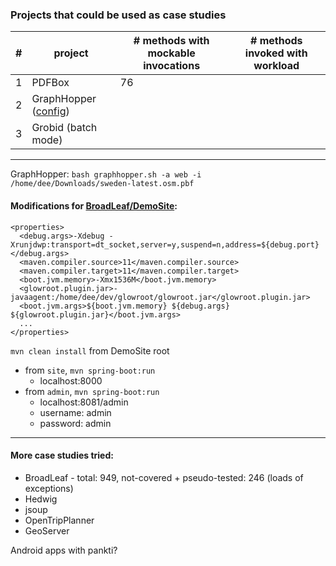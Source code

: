 ### Projects that could be used as case studies

\# | project | \# methods with mockable invocations | \# methods invoked with workload
---|---------|--------------------------------------|---------------------------------
1  | PDFBox | 76 | 
2  | GraphHopper ([config](https://github.com/Deee92/journal/blob/master/MOMs/jun-23-20.md)) | 
3  | Grobid (batch mode) |

___

GraphHopper: `bash graphhopper.sh -a web -i /home/dee/Downloads/sweden-latest.osm.pbf`

#### Modifications for [BroadLeaf/DemoSite](https://github.com/BroadleafCommerce/DemoSite):
```
<properties>
  <debug.args>-Xdebug -Xrunjdwp:transport=dt_socket,server=y,suspend=n,address=${debug.port}</debug.args>
  <maven.compiler.source>11</maven.compiler.source>
  <maven.compiler.target>11</maven.compiler.target>
  <boot.jvm.memory>-Xmx1536M</boot.jvm.memory>
  <glowroot.plugin.jar>-javaagent:/home/dee/dev/glowroot/glowroot.jar</glowroot.plugin.jar>
  <boot.jvm.args>${boot.jvm.memory} ${debug.args} ${glowroot.plugin.jar}</boot.jvm.args>
  ...
</properties>
``` 

`mvn clean install` from DemoSite root
- from `site`, `mvn spring-boot:run`
  - localhost:8000
- from `admin`, `mvn spring-boot:run`
  - localhost:8081/admin
  - username: admin
  - password: admin
____

#### More case studies tried:

- BroadLeaf - total: 949, not-covered + pseudo-tested: 246 (loads of exceptions)
- Hedwig
- jsoup
- OpenTripPlanner
- GeoServer

Android apps with pankti?

